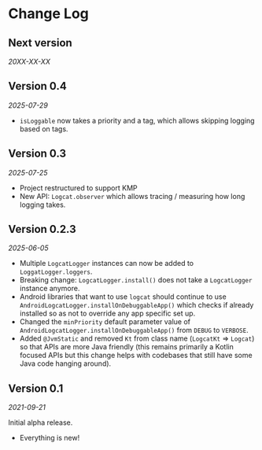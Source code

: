Change Log
==========

Next version
-------------

_20XX-XX-XX_


Version 0.4
-------------

_2025-07-29_

* `isLoggable` now takes a priority and a tag, which allows skipping logging based on tags.


Version 0.3
-------------

_2025-07-25_

* Project restructured to support KMP
* New API: `Logcat.observer` which allows tracing / measuring how long logging takes.

Version 0.2.3
-------------

_2025-06-05_

* Multiple `LogcatLogger` instances can now be added to `LoggatLogger.loggers`.
* Breaking change: `LogcatLogger.install()` does not take a `LogcatLogger` instance 
anymore.
* Android libraries that want to use `logcat` should continue to use
`AndroidLogcatLogger.installOnDebuggableApp()` which checks if already installed so as not to
override any app specific set up.
* Changed the `minPriority` default parameter value of
`AndroidLogcatLogger.installOnDebuggableApp()` from `DEBUG` to `VERBOSE`.
* Added `@JvmStatic` and removed `Kt` from class name (`LogcatKt` => `Logcat`) so that APIs are more Java friendly (this remains primarily a Kotlin focused APIs but this change helps with codebases that still have some Java code hanging around).


Version 0.1
-------------

_2021-09-21_

Initial alpha release.

* Everything is new!

